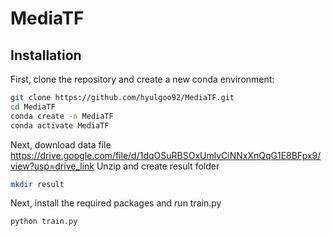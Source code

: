 # MediaTF

## Installation
First, clone the repository and create a new conda environment:
```bash
git clone https://github.com/hyulgoo92/MediaTF.git
cd MediaTF
conda create -n MediaTF 
conda activate MediaTF
```


Next, download data file https://drive.google.com/file/d/1dqOSuRBSOxUmlvCiNNxXnQqG1E8BFpx9/view?usp=drive_link
      Unzip and create result folder
```bash
mkdir result 
```

Next, install the required packages and run train.py
```bash
python train.py 
```